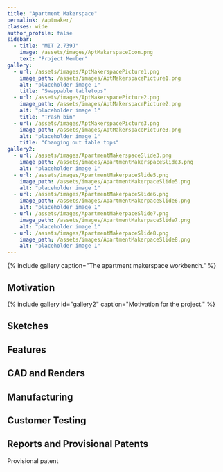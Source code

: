 ```yaml
---
title: "Apartment Makerspace"
permalink: /aptmaker/
classes: wide
author_profile: false
sidebar:
  - title: "MIT 2.739J"
    image: /assets/images/AptMakerspaceIcon.png
    text: "Project Member"
gallery:
  - url: /assets/images/AptMakerspacePicture1.png
    image_path: /assets/images/AptMakerspacePicture1.png
    alt: "placeholder image 1"
    title: "Swappable tabletops"
  - url: /assets/images/AptMakerspacePicture2.png
    image_path: /assets/images/AptMakerspacePicture2.png
    alt: "placeholder image 1"
    title: "Trash bin"
  - url: /assets/images/AptMakerspacePicture3.png
    image_path: /assets/images/AptMakerspacePicture3.png
    alt: "placeholder image 1"
    title: "Changing out table tops"
gallery2:
  - url: /assets/images/ApartmentMakerspaceSlide3.png
    image_path: /assets/images/ApartmentMakerspaceSlide3.png
    alt: "placeholder image 1"
  - url: /assets/images/ApartmentMakerpaceSlide5.png
    image_path: /assets/images/ApartmentMakerpaceSlide5.png
    alt: "placeholder image 1"
  - url: /assets/images/ApartmentMakerpaceSlide6.png
    image_path: /assets/images/ApartmentMakerpaceSlide6.png
    alt: "placeholder image 1"
  - url: /assets/images/ApartmentMakerpaceSlide7.png
    image_path: /assets/images/ApartmentMakerpaceSlide7.png
    alt: "placeholder image 1"
  - url: /assets/images/ApartmentMakerpaceSlide8.png
    image_path: /assets/images/ApartmentMakerpaceSlide8.png
    alt: "placeholder image 1"
---
```


{% include gallery caption="The apartment makerspace workbench." %}

## Motivation

{% include gallery id="gallery2" caption="Motivation for the project." %}

## Sketches

## Features

## CAD and Renders

## Manufacturing

## Customer Testing

## Reports and Provisional Patents

Provisional patent